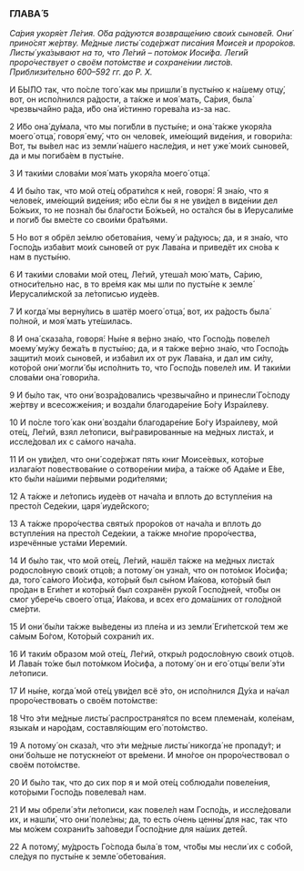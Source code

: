 ### ГЛАВА́ 5

_Са́рия укоря́ет Ле́гия. О́ба ра́дуются возвраще́нию свои́х сынове́й. Они́ прино́сят же́ртву. Ме́дные листы́ соде́ржат писа́ния Моисе́я и проро́ков. Листы́ ука́зывают на то, что Ле́гий – пото́мок Иоси́фа. Леги́й проро́чествует о своём пото́мстве и сохране́нии листо́в. Приблизи́тельно 600–592 гг. до Р. Х._

И БЫ́ЛО так, что по́сле того́ как мы пришли́ в пусты́ню к на́шему отцу́, вот, он испо́лнился ра́дости, а та́кже и моя́ мать, Са́рия, была́ чрезвыча́йно ра́да, и́бо она́ и́стинно горева́ла из-за нас.

2 И́бо она́ ду́мала, что мы поги́бли в пусты́не; и она́ та́кже укоря́ла моего́ отца́, говоря́ ему́, что он челове́к, име́ющий виде́ния, и говори́ла: Вот, ты вы́вел нас из земли́ на́шего насле́дия, и нет уже́ мои́х сынове́й, да и мы погиба́ем в пусты́не.

3 И таки́ми слова́ми моя́ мать укоря́ла моего́ отца́.

4 И бы́ло так, что мой оте́ц обрати́лся к ней, говоря́: Я зна́ю, что я челове́к, име́ющий виде́ния; и́бо е́сли бы я не уви́дел в виде́нии дел Бо́жьих, то не позна́л бы бла́гости Бо́жьей, но оста́лся бы в Иерусали́ме и поги́б бы вме́сте со свои́ми бра́тьями.

5 Но вот я обрёл зе́млю обетова́ния, чему́ и ра́дуюсь; да, и я зна́ю, что Госпо́дь изба́вит мои́х сынове́й от рук Лава́на и приведёт их сно́ва к нам в пусты́ню.

6 И таки́ми слова́ми мой отец, Ле́гий, утеша́л мою́ мать, Са́рию, относи́тельно нас, в то вре́мя как мы шли по пусты́не к земле́ Иерусали́мской за ле́тописью иуде́ев.

7 И когда́ мы верну́лись в шатёр моего́ отца́, вот, их ра́дость была́ по́лной, и моя́ мать уте́шилась.

8 И она́ сказа́ла, говоря́: Ны́не я ве́рно зна́ю, что Госпо́дь повеле́л моему́ му́жу бежа́ть в пусты́ню; да, и я та́кже ве́рно зна́ю, что Госпо́дь защити́л мои́х сынове́й, и изба́вил их от рук Лава́на, и дал им си́лу, кото́рой они́ могли́ бы испо́лнить то, что Госпо́дь повеле́л им. И таки́ми слова́ми она́ говори́ла.

9 И бы́ло так, что они́ возра́довались чрезвыча́йно и принесли́ Го́споду же́ртву и всесожже́ния; и возда́ли благодаре́ние Бо́гу Изра́илеву.

10 И по́сле того́ как они́ возда́ли благодаре́ние Бо́гу Изра́илеву, мой оте́ц, Ле́гий, взял ле́тописи, вы́гравированные на ме́дных листа́х, и иссле́довал их с са́мого нача́ла.

11 И он уви́дел, что они́ соде́ржат пять книг Моисе́евых, кото́рые излага́ют повествова́ние о сотворе́нии ми́ра, а та́кже об Ада́ме и Е́ве, кто бы́ли на́шими пе́рвыми роди́телями;

12 А та́кже и ле́топись иуде́ев от нача́ла и вплоть до вступле́ния на престо́л Седе́кии, царя́ иуде́йского;

13 А та́кже проро́чества святы́х проро́ков от нача́ла и вплоть до вступле́ния на престо́л Седе́кии, а та́кже мно́гие проро́чества, изречённые уста́ми Иереми́и.

14 И бы́ло так, что мой оте́ц, Ле́гий, нашёл та́кже на ме́дных листа́х родосло́вную свои́х отцо́в; а потому́ он узна́л, что он пото́мок Ио́сифа; да, того́ са́мого Ио́сифа, кото́рый был сы́ном Иа́кова, кото́рый был про́дан в Еги́пет и кото́рый был сохранён руко́й Госпо́дней, что́бы он смог убере́чь своего́ отца́, Иа́кова, и всех его дома́шних от голо́дной сме́рти.

15 И они́ бы́ли та́кже вы́ведены из пле́на и из земли́ Еги́петской тем же са́мым Бо́гом, Кото́рый сохрани́л их.

16 И таки́м о́бразом мой оте́ц, Ле́гий, откры́л родосло́вную свои́х отцо́в. И Лава́н то́же был пото́мком Ио́сифа, а потому́ он и его́ отцы́ вели́ э́ти ле́тописи.

17 И ны́не, когда́ мой оте́ц уви́дел всё э́то, он испо́лнился Ду́ха и на́чал проро́чествовать о своём пото́мстве:

18 Что э́ти ме́дные листы́ распространя́тся по всем племена́м, коле́нам, языка́м и наро́дам, составля́ющим его́ пото́мство.

19 А потому́ он сказа́л, что э́ти ме́дные листы́ никогда́ не пропаду́т; и они́ бо́льше не потускне́ют от вре́мени. И мно́гое он проро́чествовал о своём пото́мстве.

20 И бы́ло так, что до сих пор я и мой оте́ц соблюда́ли повеле́ния, кото́рыми Госпо́дь повелева́л нам.

21 И мы обрели́ э́ти ле́тописи, как повеле́л нам Госпо́дь, и иссле́довали их, и нашли́, что они́ поле́зны; да, то есть о́чень ценны́ для нас, так что мы мо́жем сохрани́ть за́поведи Госпо́дние для на́ших дете́й.

22 А потому́, му́дрость Го́спода была́ в том, что́бы мы несли́ их с собо́й, сле́дуя по пусты́не к земле́ обетова́ния.
